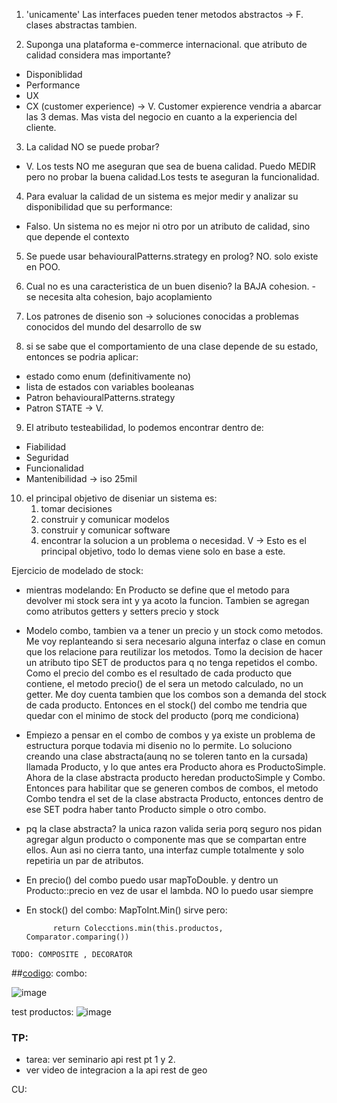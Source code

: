 1. 'unicamente' Las interfaces pueden tener metodos abstractos -> F. clases abstractas tambien.

2. Suponga una plataforma e-commerce internacional. que atributo de calidad considera mas importante?
 - Disponiblidad
 - Performance
 - UX
 - CX (customer experience) -> V. Customer expierence vendria a abarcar las 3 demas. Mas vista del negocio en cuanto a la experiencia del cliente.

3. La calidad NO se puede probar?
- V. Los tests NO me aseguran que sea de buena calidad. Puedo MEDIR pero no probar la buena calidad.Los tests te aseguran la funcionalidad.

4. Para evaluar la calidad de un sistema es mejor medir y  analizar su disponibilidad que su performance:
- Falso. Un sistema no es mejor ni otro por un atributo de calidad, sino que depende el contexto

5. Se puede usar behaviouralPatterns.strategy en prolog? NO. solo existe en POO.

6. Cual no es una caracteristica de un buen disenio? la BAJA cohesion. - se necesita alta cohesion, bajo acoplamiento 

7. Los patrones de disenio son -> soluciones conocidas a problemas conocidos del mundo del desarrollo de sw

8. si se sabe que el comportamiento de una clase depende de su estado, entonces se podria aplicar:
- estado como enum (definitivamente no)
- lista de estados con variables booleanas
- Patron behaviouralPatterns.strategy
- Patron STATE -> V.

9. El atributo testeabilidad, lo podemos encontrar dentro de:
- Fiabilidad
- Seguridad 
- Funcionalidad
- Mantenibilidad -> iso 25mil

10. el principal objetivo de diseniar un sistema es:
    1. tomar decisiones
    2. construir y comunicar modelos
    3. construir y comunicar software
    4. encontrar la solucion a un problema o necesidad. V -> Esto es el principal objetivo, todo lo demas viene solo en base a este.


Ejercicio de modelado de stock:

- mientras modelando: En Producto se define que el metodo para devolver mi stock sera int y ya acoto la funcion. Tambien se agregan como atributos getters y setters precio y stock

- Modelo combo, tambien va a tener un precio y un stock como metodos. Me voy replanteando si sera necesario alguna interfaz o clase en comun que los relacione para reutilizar los metodos. Tomo la decision de hacer un atributo tipo SET de productos para q no tenga repetidos el combo.
Como el precio del combo es el resultado de cada producto que contiene, el metodo precio() de el sera un metodo calculado, no un getter.
Me doy cuenta tambien que los combos son a demanda del stock de cada producto. Entonces en el stock() del combo me tendria que quedar con el minimo de stock del producto (porq me condiciona)

- Empiezo a pensar en el combo de combos y ya existe un problema de estructura porque todavia mi disenio no lo permite.
Lo soluciono creando una clase abstracta(aunq no se toleren tanto en la cursada) llamada Producto, y lo que antes era Producto ahora es ProductoSimple. Ahora de la clase abstracta producto heredan productoSimple y Combo.
Entonces para habilitar que se generen combos de combos, el metodo Combo tendra el set de la clase abstracta Producto, entonces dentro de ese SET podra haber tanto Producto simple o otro combo.

- pq la clase abstracta? la unica razon valida seria porq seguro nos pidan agregar algun producto o componente mas que se compartan entre ellos. Aun asi no cierra tanto, una interfaz cumple totalmente y solo repetiria un par de atributos.

- En precio() del combo puedo usar mapToDouble. y dentro un Producto::precio en vez de usar el lambda. NO lo puedo usar siempre

- En stock() del combo: MapToInt.Min() sirve pero: 

            return Colecctions.min(this.productos, Comparator.comparing())


```TODO: COMPOSITE , DECORATOR```

##<u>codigo</u>:
combo:

![image](assets/combo.png)


test productos:
![image](assets/testProductos.png)


### TP:

- tarea: ver seminario api rest pt 1 y 2. 
 - ver video de integracion a la api rest de geo

CU: 


